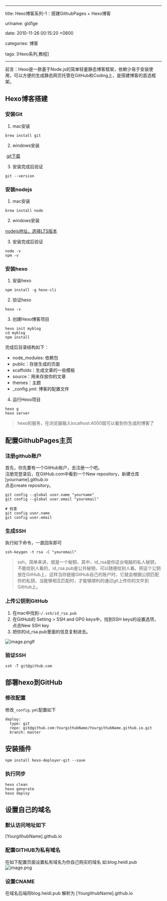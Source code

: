 
---

title: Hexo博客系列-1：搭建GithubPages + Hexo博客

urlname: gld1ge

date: 2010-11-26 00:15:20 +0800

categories: 博客

tags: [Hexo系列,教程]

---


前言：Hexo是一款基于Node.js的简单轻量静态博客框架，依赖少易于安装使用，可以方便的生成静态网页托管在GitHub和Coding上，是搭建博客的首选框架。<br /><!-- more -->

<a name="iIHXe"></a>
## Hexo博客搭建
<a name="qaJqT"></a>
### 安装Git

1. mac安装
```shell
brew install git
```

2. windows安装

 [git下载](https://gitforwindows.org/)   

3. 安装完成后验证

```shell
git --version
```

<a name="Qf59C"></a>
### 安装nodejs

1. mac安装
```shell
brew install node
```

2. windows安装

[nodejs地址，选择LTS版本](https://nodejs.org/en/download/)

3. 安装完成后验证
```shell
node -v 
npm -v
```

<a name="gPwbL"></a>
### 安装hexo

1. 安装hexo
```shell
npm install -g hexo-cli
```

2. 验证hexo
```shell
hexo -v
```

3. 创建Hexo博客项目

```shell
hexo init myblog
cd myblog
npm install
```

完成后目录结构如下：

- node_modules: 依赖包
- public：存放生成的页面
- scaffolds：生成文章的一些模板
- source：用来存放你的文章
- themes：主题
- _config.yml: 博客的配置文件

4. 运行Hexo项目

```shell
hexo g
hexo server
```

> hexo的服务，在浏览器输入localhost:4000就可以看到你生成的博客了

<a name="piu63"></a>
## 
<a name="maK7x"></a>
## 配置GithubPages主页

<a name="pcG9W"></a>
### 注册github账户
首先，你先要有一个GitHub账户，去注册一个吧。<br />注册完登录后，在GitHub.com中看到一个New repository，新建仓库[yourname].github.io<br />点击create repository。


```shell
git config --global user.name "yourname"
git config --global user.email "youremail"

# 检查
git config user.name
git config user.email
```

<a name="BQqPJ"></a>
### 生成SSH
执行如下命令，一直回车即可
```shell
ssh-keygen -t rsa -C "youremail"
```

> ssh，简单来讲，就是一个秘钥，其中，id_rsa是你这台电脑的私人秘钥，不能给别人看的，id_rsa.pub是公共秘钥，可以随便给别人看。把这个公钥放在GitHub上，这样当你链接GitHub自己的账户时，它就会根据公钥匹配你的私钥，当能够相互匹配时，才能够顺利的通过git上传你的文件到GitHub上。

<a name="BYKw8"></a>
### 上传公钥到GitHub

1. 在mac中找到`~/.ssh/id_rsa.pub`
1. 在GitHub的 Setting > SSH and GPG keys中，找到SSH keys的设置选项，点击New SSH key
1. 把你的id_rsa.pub里面的信息复制进去。

![image.png](https://cdn.nlark.com/yuque/0/2019/png/264294/1574696451035-e2ec703a-ba0f-4f42-ac17-68f0e356206b.png#align=left&display=inline&height=797&name=image.png&ocrLocations=%5Bobject%20Object%5D&ocrLocations=%5Bobject%20Object%5D&ocrLocations=%5Bobject%20Object%5D&ocrLocations=%5Bobject%20Object%5D&originHeight=1594&originWidth=3558&search=Sc3rchcrjump1o-%20sSHkeys%2FAddnew%20RHpaMllories%20MddSSHkay&size=247202&status=done&width=1779)If
<a name="aNZs8"></a>
### 验证SSH

```shell
ssh -T git@github.com
```

<a name="eRl7S"></a>
## 部署hexo到GitHub
<a name="wKjIr"></a>
### 修改配置
修改`_config.yml`配置如下

```shell
deploy:
  type: git
  repo: git@github.com:YourgithubName/YourgithubName.github.io.git
  branch: master
```

<a name="dyp2W"></a>
## 安装插件

```shell
npm install hexo-deployer-git --save
```

<a name="QpBoP"></a>
### 执行同步

```shell
hexo clean
hexo generate
hexo deploy
```

<a name="whXd4"></a>
## 设置自己的域名
<a name="BxlEM"></a>
### 默认访问地址如下
[YourgithubName].github.io

<a name="omhwc"></a>
### 配置GITHUB为私有域名
在如下配置页面设置私有域名为你自己购买的域名 如:blog.heidi.pub<br />![image.png](https://cdn.nlark.com/yuque/0/2019/png/264294/1574696907153-45637200-bada-4e41-b546-2167de93bc37.png#align=left&display=inline&height=935&name=image.png&ocrLocations=%5Bobject%20Object%5D&ocrLocations=%5Bobject%20Object%5D&ocrLocations=%5Bobject%20Object%5D&originHeight=1870&originWidth=3644&search=GitHubPages%20YrgHRaCiaLihna.%20DangerZone&size=466709&status=done&width=1822)

<a name="nsw6l"></a>
### 设置CNAME
在域名后端将blog.heidi.pub 解析为 [YourgithubName].github.io

